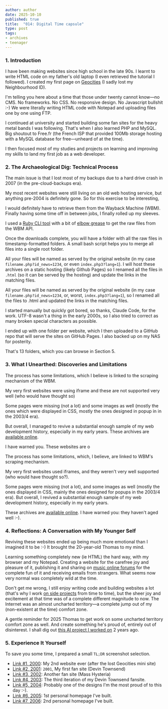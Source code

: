 ```yaml
---
author: author
date: 2025-10-10
published: true
title:  "014: Digital Time capsule"
type: post
tags: 
- archives
- teenager
---
```


### 1. Introduction
I have been making websites since high school in the late 90s. I learnt to write HTML code on my father's old laptop (I even retrieved the tutorial I followed). I created my first page on [Geocities](https://en.wikipedia.org/wiki/GeoCities) (I sadly lost my Neighbourhood ID).

I'm telling you here about a time that those under twenty cannot know—no CMS. No frameworks. No CSS. No responsive design. No Javascript bullshit :-) We were literally writing HTML code with Notepad and uploading files one by one using FTP.

I continued at university and started building some fan sites for the heavy metal bands I was following. That's when I also learned PHP and MySQL. Big shoutout to Free.fr (the French ISP that provided 100Mb storage hosting with a MySQL database for free—unheard of at the time).

I then focused most of my studies and projects on learning and improving my skills to land my first job as a web developer.

### 2. The Archaeological Dig: Technical Process
The main issue is that I lost most of my backups due to a hard drive crash in 2007 (in the pre-cloud-backups era).

My most recent websites were still living on an old web hosting service, but anything pre-2004 is definitely gone. So for this exercise to be interesting, 

I would definitely have to retrieve them from the Wayback Machine (WBM).
Finally having some time off in between jobs, I finally rolled up my sleeves.

I used a [Ruby CLI tool](https://github.com/StrawberryMaster/wayback-machine-downloader) with a bit of [elbow grease](https://github.com/StrawberryMaster/wayback-machine-downloader?tab=readme-ov-file#ssl-certificate-errors) to get the raw files from the WBM API.

Once the downloads complete, you will have a folder with all the raw files in timestamp-formatted folders. A small bash script helps you to merge all files into a single root folder.

All your files will be named as served by the original website (in my case `filename.php?id_news=1234`, or even `index.php3?lang=1`). I will host these archives on a static hosting (likely Github Pages) so I renamed all the files in `.html` (so it can be served by the hosting) and update the links in the matching files.

All your files will be named as served by the original website (in my case `filename.php?id_news=1234`, or, worst, `index.php3?lang=1`), so I renamed all the files to .html  and updated the links in the matching files.

I started manually but quickly got bored, so thanks, Claude Code, for the work.
UTF-8 wasn't a thing in the early 2000s, so I also tried to correct as many broken special characters as possible.

I ended up with one folder per website, which I then uploaded to a GitHub repo 
that will serve the sites on GitHub Pages. I also backed up on my NAS for posterity. 

That's 13 folders, which you can browse in Section 5.

### 3. What I Unearthed: Discoveries and Limitations
The process has some limitations, which I believe is linked to the scraping mechanism of the WBM. 

My very first websites were using iframe and these are not supported very well (who would have thought so)

Some pages were missing (not a lot) and some images as well (mostly the ones which were displayed in CSS, mostly the ones designed in popup in in the 2003/4 era). 

But overall, I managed to revive a substantial enough sample of my web development history, especially in my early years. These archives are [available online](http://archives.followtheway.info).

I have warned you. These websites are o


The process has some limitations, which, I believe, are linked to WBM's scraping mechanism.

My very first websites used iframes, and they weren't very well supported (who would have thought so?).

Some pages were missing (not a lot), and some images as well (mostly the ones displayed in CSS, mainly the ones designed for popups in the 2003/4 era).
But overall, I revived a substantial enough sample of my web development history, especially in my early years. 

These archives are [available online](http://archives.followtheway.info). I have warned you: they haven't aged well :-).


### 4. Reflections: A Conversation with My Younger Self
Reviving these websites ended up being much more emotional than I imagined it to be :-) It brought the 20-year-old Thomas to my mind. 

Learning something completely new (ie HTML) the hard way, with my browser and my Notepad. Creating a website for the carefree joy and pleasure of it, publishing it and sharing on [music online forums](https://www.freshnewsound.org/p/this-weeks-playlist-63-guest-feature) for the complete fun of it and receiving emails from strangers. What seems now very normal was completely wild at the time.

Don't get me wrong, I still enjoy writing code and building websites a lot (that's why I work [on side projects](https://notsaved.org/2022/01/01/010-on-side-projects/) from time to time), but the sheer joy and excitement at that time was of a complete different magnitude to now. The Internet was an almost uncharted territory—a complete jump out of my (non-existent at the time) comfort zone.

A gentle reminder for 2025 Thomas to get work on some uncharted territory comfort zone as well. And create something he's proud of, entirely out of disinterest. I shall dig out [this AI project I worked on](https://notsaved.org/tags/echochamber-ai/) 2 years ago.


### 5. Experience It Yourself
To save you some time, I prepared a small `TL;DR` screenshot selection.

* [Link #1, 2000](/images/thoomis.png): My 2nd website ever (after the lost Geocities mini site)
* [Link #2, 2001](/images/pwb1.png): `2001`, My first fan site (Devin Townsend) 
* [Link #3, 2002](/images/c2m1.png): Another fan site (Mass Hysteria)
* [Link #4, 2003](/images/pwb3.png): The third iteration of my Devin Townsend fansite.
* [Link #5, 2004](/images/pwb4.png): Probably one of the designs I'm the most proud of to this day :-).
* [Link #6, 2005](/images/cla.png): 1st personal homepage I've built.
* [Link #7, 2006](/images/ftw.png): 2nd personal homepage I've built.